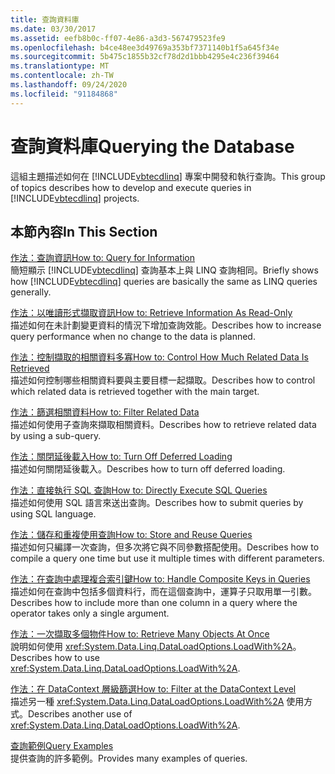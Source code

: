 ```yaml
---
title: 查詢資料庫
ms.date: 03/30/2017
ms.assetid: eefb8b0c-ff07-4e86-a3d3-567479523fe9
ms.openlocfilehash: b4ce48ee3d49769a353bf7371140b1f5a645f34e
ms.sourcegitcommit: 5b475c1855b32cf78d2d1bbb4295e4c236f39464
ms.translationtype: MT
ms.contentlocale: zh-TW
ms.lasthandoff: 09/24/2020
ms.locfileid: "91184868"
---
```

# <a name="querying-the-database"></a><span data-ttu-id="7bf3b-102">查詢資料庫</span><span class="sxs-lookup"><span data-stu-id="7bf3b-102">Querying the Database</span></span>

<span data-ttu-id="7bf3b-103">這組主題描述如何在 [!INCLUDE[vbtecdlinq](../../../../../../includes/vbtecdlinq-md.md)] 專案中開發和執行查詢。</span><span class="sxs-lookup"><span data-stu-id="7bf3b-103">This group of topics describes how to develop and execute queries in [!INCLUDE[vbtecdlinq](../../../../../../includes/vbtecdlinq-md.md)] projects.</span></span>  
  
## <a name="in-this-section"></a><span data-ttu-id="7bf3b-104">本節內容</span><span class="sxs-lookup"><span data-stu-id="7bf3b-104">In This Section</span></span>  

 [<span data-ttu-id="7bf3b-105">作法：查詢資訊</span><span class="sxs-lookup"><span data-stu-id="7bf3b-105">How to: Query for Information</span></span>](how-to-query-for-information.md)  
 <span data-ttu-id="7bf3b-106">簡短顯示 [!INCLUDE[vbtecdlinq](../../../../../../includes/vbtecdlinq-md.md)] 查詢基本上與 LINQ 查詢相同。</span><span class="sxs-lookup"><span data-stu-id="7bf3b-106">Briefly shows how [!INCLUDE[vbtecdlinq](../../../../../../includes/vbtecdlinq-md.md)] queries are basically the same as LINQ queries generally.</span></span>  
  
 [<span data-ttu-id="7bf3b-107">作法：以唯讀形式擷取資訊</span><span class="sxs-lookup"><span data-stu-id="7bf3b-107">How to: Retrieve Information As Read-Only</span></span>](how-to-retrieve-information-as-read-only.md)  
 <span data-ttu-id="7bf3b-108">描述如何在未計劃變更資料的情況下增加查詢效能。</span><span class="sxs-lookup"><span data-stu-id="7bf3b-108">Describes how to increase query performance when no change to the data is planned.</span></span>  
  
 [<span data-ttu-id="7bf3b-109">作法：控制擷取的相關資料多寡</span><span class="sxs-lookup"><span data-stu-id="7bf3b-109">How to: Control How Much Related Data Is Retrieved</span></span>](how-to-control-how-much-related-data-is-retrieved.md)  
 <span data-ttu-id="7bf3b-110">描述如何控制哪些相關資料要與主要目標一起擷取。</span><span class="sxs-lookup"><span data-stu-id="7bf3b-110">Describes how to control which related data is retrieved together with the main target.</span></span>  
  
 [<span data-ttu-id="7bf3b-111">作法：篩選相關資料</span><span class="sxs-lookup"><span data-stu-id="7bf3b-111">How to: Filter Related Data</span></span>](how-to-filter-related-data.md)  
 <span data-ttu-id="7bf3b-112">描述如何使用子查詢來擷取相關資料。</span><span class="sxs-lookup"><span data-stu-id="7bf3b-112">Describes how to retrieve related data by using a sub-query.</span></span>  
  
 [<span data-ttu-id="7bf3b-113">作法：關閉延後載入</span><span class="sxs-lookup"><span data-stu-id="7bf3b-113">How to: Turn Off Deferred Loading</span></span>](how-to-turn-off-deferred-loading.md)  
 <span data-ttu-id="7bf3b-114">描述如何關閉延後載入。</span><span class="sxs-lookup"><span data-stu-id="7bf3b-114">Describes how to turn off deferred loading.</span></span>  
  
 [<span data-ttu-id="7bf3b-115">作法：直接執行 SQL 查詢</span><span class="sxs-lookup"><span data-stu-id="7bf3b-115">How to: Directly Execute SQL Queries</span></span>](how-to-directly-execute-sql-queries.md)  
 <span data-ttu-id="7bf3b-116">描述如何使用 SQL 語言來送出查詢。</span><span class="sxs-lookup"><span data-stu-id="7bf3b-116">Describes how to submit queries by using SQL language.</span></span>  
  
 [<span data-ttu-id="7bf3b-117">作法：儲存和重複使用查詢</span><span class="sxs-lookup"><span data-stu-id="7bf3b-117">How to: Store and Reuse Queries</span></span>](how-to-store-and-reuse-queries.md)  
 <span data-ttu-id="7bf3b-118">描述如何只編譯一次查詢，但多次將它與不同參數搭配使用。</span><span class="sxs-lookup"><span data-stu-id="7bf3b-118">Describes how to compile a query one time but use it multiple times with different parameters.</span></span>  
  
 [<span data-ttu-id="7bf3b-119">作法：在查詢中處理複合索引鍵</span><span class="sxs-lookup"><span data-stu-id="7bf3b-119">How to: Handle Composite Keys in Queries</span></span>](how-to-handle-composite-keys-in-queries.md)  
 <span data-ttu-id="7bf3b-120">描述如何在查詢中包括多個資料行，而在這個查詢中，運算子只取用單一引數。</span><span class="sxs-lookup"><span data-stu-id="7bf3b-120">Describes how to include more than one column in a query where the operator takes only a single argument.</span></span>  
  
 [<span data-ttu-id="7bf3b-121">作法：一次擷取多個物件</span><span class="sxs-lookup"><span data-stu-id="7bf3b-121">How to: Retrieve Many Objects At Once</span></span>](how-to-retrieve-many-objects-at-once.md)  
 <span data-ttu-id="7bf3b-122">說明如何使用 <xref:System.Data.Linq.DataLoadOptions.LoadWith%2A>。</span><span class="sxs-lookup"><span data-stu-id="7bf3b-122">Describes how to use <xref:System.Data.Linq.DataLoadOptions.LoadWith%2A>.</span></span>  
  
 [<span data-ttu-id="7bf3b-123">作法：在 DataContext 層級篩選</span><span class="sxs-lookup"><span data-stu-id="7bf3b-123">How to: Filter at the DataContext Level</span></span>](how-to-filter-at-the-datacontext-level.md)  
 <span data-ttu-id="7bf3b-124">描述另一種 <xref:System.Data.Linq.DataLoadOptions.LoadWith%2A> 使用方式。</span><span class="sxs-lookup"><span data-stu-id="7bf3b-124">Describes another use of <xref:System.Data.Linq.DataLoadOptions.LoadWith%2A>.</span></span>  
  
 [<span data-ttu-id="7bf3b-125">查詢範例</span><span class="sxs-lookup"><span data-stu-id="7bf3b-125">Query Examples</span></span>](query-examples.md)  
 <span data-ttu-id="7bf3b-126">提供查詢的許多範例。</span><span class="sxs-lookup"><span data-stu-id="7bf3b-126">Provides many examples of queries.</span></span>
